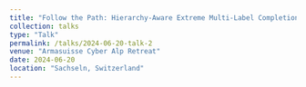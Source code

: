 ```yaml
---
title: "Follow the Path: Hierarchy-Aware Extreme Multi-Label Completion for Semantic Text Tagging"
collection: talks
type: "Talk"
permalink: /talks/2024-06-20-talk-2
venue: "Armasuisse Cyber Alp Retreat"
date: 2024-06-20
location: "Sachseln, Switzerland"
---
```

